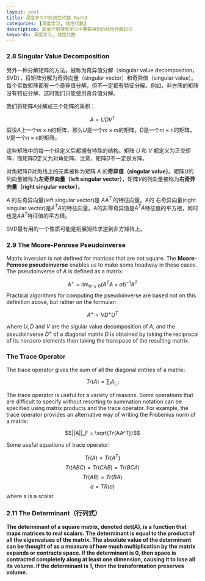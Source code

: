 ```yaml
---
layout: post
title: 深度学习中的线性代数 Part3
categories: [深度学习, 线性代数]
description: 简单介绍深度学习中需要用到的线性代数知识
keywords: 深度学习, 线性代数
---
```


<head>
    <script src="https://cdn.mathjax.org/mathjax/latest/MathJax.js?config=TeX-AMS-MML_HTMLorMML" type="text/javascript"></script>
    <script type="text/x-mathjax-config">
        MathJax.Hub.Config({
            tex2jax: {
            skipTags: ['script', 'noscript', 'style', 'textarea', 'pre'],
            inlineMath: [['$','$']]
            }
        });
    </script>
</head>

### 2.8 Singular Value Decomposition

另外一种分解矩阵的方法，被称为奇异值分解（singular value decomposition，SVD），将矩阵分解为奇异向量（singular vector）和奇异值（singular value）。每个实数矩阵都有一个奇异值分解，但不一定都有特征分解。例如，非方阵的矩阵没有特征分解，这时我们只能使用奇异值分解。   

我们将矩阵$A$分解成三个矩阵的乘积：   

$$A = UDV^T$$
假设$A$上一个$m × n$的矩阵，那么$U$是一个$m × m$的矩阵，$D$是一个$m × n$的矩阵，$V$是一个$n × n$的矩阵。     

这些矩阵中的每一个经定义后都拥有特殊的结构。矩阵 $U$ 和 $V$ 都定义为正交矩阵，而矩阵$D$定义为对角矩阵。注意，矩阵$D$不一定是方阵。     



对角矩阵$D$对角线上的元素被称为矩阵 $A$ 的**奇异值（singular value）**。矩阵$U$的列向量被称为**左奇异向量（left singular vector）**，矩阵$V$的列向量被称为**右奇异向量（right singular vector）**。      



$A$ 的左奇异向量(left singular vector)是 $AA^T$ 的特征向量。$A$的 右奇异向量(right singular vector)是$A^TA$的特征向量。A的非零奇异值是$A^TA$特征值的平方根，同时也是$AA^T$特征值的平方根。   



SVD最有用的一个性质可能是拓展矩阵求逆到非方矩阵上。

### 2.9 The Moore-Penrose Pseudoinverse

Matrix inversion is not defined for matrices that are not square. The **Moore-Penrose pseudoinverse** enables us to make some headway in these cases. The pseudoinverse of $A$ is defined as a matrix:   


$$
A^+ = \lim_{\alpha \searrow0}(A^TA+\alpha I)^{-1}A^T
$$
Practical algorithms for computing the pseudoinverse are based not on this definition above, but rather on the formular:   

$$A^+ = VD^+U^T$$   

where $U,D$ and $V$ are the sigular value decomposition of $A$, and the pseudoinverse $D^+$ of a diagonal matrix $D$ is obtained by taking the reciprocal of its nonzero elements then taking the transpose of the resulting matrix.   



### The Trace Operator

The trace operator gives the sum of all the diagonal entries of a matrix:   

$$Tr(A) = \sum_iA_{i,i}$$   

The trace operator is useful for a variety of reasons. Some operations that are difficult to specify without resorting to summation notation can be specified using matrix products and the trace operator. For example, the trace operator provides an alternative way of writing the Frobenius norm of a matrix:   

$$||A||_F = \sqrt{Tr(AA^T)}$$

Some useful equations of trace operator:   

$$Tr(A) = Tr(A^T)$$
$$Tr(ABC)=Tr(CAB)=Tr(BCA)$$
$$Tr(AB)=Tr(BA)$$
$$a=TR(a)$$
where a is a scalar.


### 2.11 The Determinant（行列式）

**The determinant of a square matrix, denoted det(A), is a function that maps matrices to real scalars. The determinant is equal to the product of all the eigenvalues of the matrix. The absolute value of the determinant can be thought of as a measure of how much multiplication by the matrix expands or contracts space. If the determinant is 0, then space is contracted completely along at least one dimension, causing it to lose all its volume. If the determinant is 1, then the transformation preserves volume.**   



